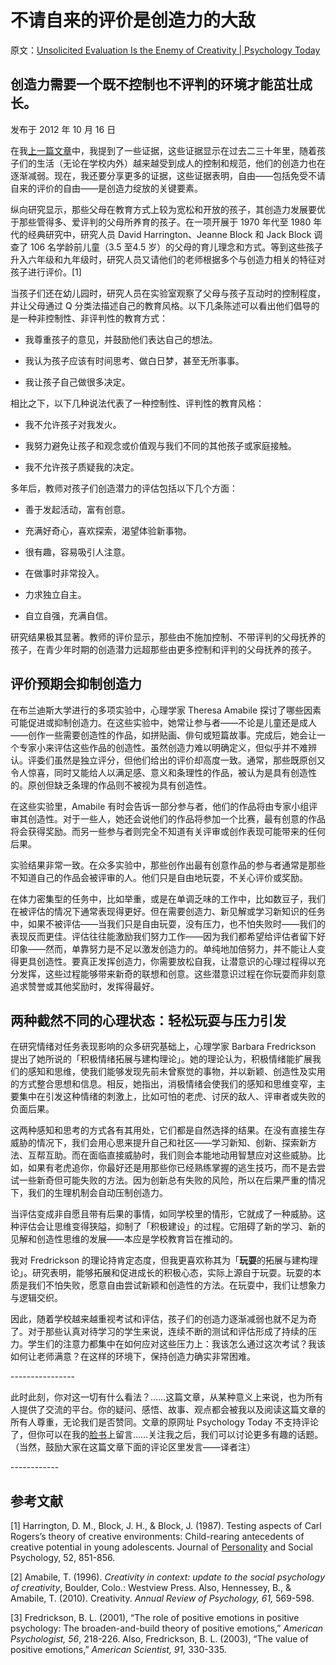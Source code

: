 # 不请自来的评价是创造力的大敌

原文：[Unsolicited Evaluation Is the Enemy of Creativity | Psychology Today](https://www.psychologytoday.com/us/blog/freedom-learn/201210/unsolicited-evaluation-is-the-enemy-creativity)

## 创造力需要一个既不控制也不评判的环境才能茁壮成长。

发布于 2012 年 10 月 16 日

在我[上一篇文章](https://www.psychologytoday.com/us/blog/freedom-learn/201209/children-s-freedom-has-declined-so-has-their-creativity)中，我提到了一些证据，这些证据显示在过去二三十年里，随着孩子们的生活（无论在学校内外）越来越受到成人的控制和规范，他们的创造力也在逐渐减弱。现在，我还要分享更多的证据，这些证据表明，自由——包括免受不请自来的评价的自由——是创造力绽放的关键要素。

纵向研究显示，那些父母在教育方式上较为宽松和开放的孩子，其创造力发展要优于那些管得多、爱评判的父母所养育的孩子。在一项开展于 1970 年代至 1980 年代的经典研究中，研究人员 David Harrington、Jeanne Block 和 Jack Block 调查了 106 名学龄前儿童（3.5 至4.5 岁）的父母的育儿理念和方式。等到这些孩子升入六年级和九年级时，研究人员又请他们的老师根据多个与创造力相关的特征对孩子进行评价。[1]

当孩子们还在幼儿园时，研究人员在实验室观察了父母与孩子互动时的控制程度，并让父母通过 Q 分类法描述自己的教育风格。以下几条陈述可以看出他们倡导的是一种非控制性、非评判性的教育方式：

- 我尊重孩子的意见，并鼓励他们表达自己的想法。

- 我认为孩子应该有时间思考、做白日梦，甚至无所事事。

- 我让孩子自己做很多决定。

相比之下，以下几种说法代表了一种控制性、评判性的教育风格：

- 我不允许孩子对我发火。

- 我努力避免让孩子和观念或价值观与我们不同的其他孩子或家庭接触。

- 我不允许孩子质疑我的决定。

多年后，教师对孩子们创造潜力的评估包括以下几个方面：

- 善于发起活动，富有创意。

- 充满好奇心，喜欢探索，渴望体验新事物。

- 很有趣，容易吸引人注意。

- 在做事时非常投入。

- 力求独立自主。

- 自立自强，充满自信。

研究结果极其显著。教师的评价显示，那些由不施加控制、不带评判的父母抚养的孩子，在青少年时期的创造潜力远超那些由更多控制和评判的父母抚养的孩子。

## 评价预期会抑制创造力

在布兰迪斯大学进行的多项实验中，心理学家 Theresa Amabile 探讨了哪些因素可能促进或抑制创造力。在这些实验中，她常让参与者——不论是儿童还是成人——创作一些需要创造性的作品，如拼贴画、俳句或短篇故事。完成后，她会让一个专家小来评估这些作品的创造性。虽然创造力难以明确定义，但似乎并不难辨认。评委们虽然是独立评分，但他们给出的评价却高度一致。通常，那些既原创又令人惊喜，同时又能给人以满足感、意义和条理性的作品，被认为是具有创造性的。原创但缺乏条理的作品则不被视为具有创造性。

在这些实验里，Amabile 有时会告诉一部分参与者，他们的作品将由专家小组评审其创造性。对于一些人，她还会说他们的作品将参加一个比赛，最有创意的作品将会获得奖励。而另一些参与者则完全不知道有关评审或创作表现可能带来的任何后果。

实验结果非常一致。在众多实验中，那些创作出最有创意作品的参与者通常是那些不知道自己的作品会被评审的人。他们只是自由地玩耍，不关心评价或奖励。

在体力密集型的任务中，比如举重，或是在单调乏味的工作中，比如数豆子，我们在被评估的情况下通常表现得更好。但在需要创造力、新见解或学习新知识的任务中，如果不被评估——当我们只是自由玩耍，没有压力，也不怕失败时——我们的表现反而更佳。评估往往能激励我们努力工作——因为我们都希望给评估者留下好印象——然而，单靠努力是不足以激发创造力的。单纯地加倍努力，并不能让人变得更具创造性。要真正发挥创造力，你需要放松自我，让潜意识的心理过程得以充分发挥，这些过程能够带来新奇的联想和创意。这些潜意识过程在你玩耍而非刻意追求赞誉或其他奖励时，发挥得最好。

## 两种截然不同的心理状态：轻松玩耍与压力引发

在研究情绪对任务表现影响的众多研究基础上，心理学家 Barbara Fredrickson 提出了她所说的「积极情绪拓展与建构理论」。她的理论认为，积极情绪能扩展我们的感知和思维，使我们能够发现先前未曾察觉的事物，并以新颖、创造性及实用的方式整合思想和信息。相反，她指出，消极情绪会使我们的感知和思维变窄，主要集中在引发这种情绪的刺激上，比如可怕的老虎、讨厌的敌人、评审者或失败的负面后果。

这两种感知和思考的方式各有其用处，它们都是自然选择的结果。在没有直接生存威胁的情况下，我们会用心思来提升自己和社区——学习新知、创新、探索新方法、互帮互助。而在面临直接威胁时，我们则会本能地动用智慧应对这些威胁。比如，如果有老虎追你，你最好还是用那些你已经熟练掌握的逃生技巧，而不是去尝试一些新奇但可能失败的方法。因为创新总有失败的风险，所以在后果严重的情况下，我们的生理机制会自动压制创造力。

当评估变成非自愿且带有后果的事情，如同学校里的情形，它就成了一种威胁。这种评估会让思维变得狭隘，抑制了「积极建设」的过程。它阻碍了新的学习、新的见解和创造性思维的发展——本应是学校教育旨在推动的。

我对 Fredrickson 的理论持肯定态度，但我更喜欢称其为「**玩耍**的拓展与建构理论」。研究表明，能够拓展和促进成长的积极心态，实际上源自于玩耍。玩耍的本质是我们不怕失败，愿意自由尝试新颖和创造性的方法。在玩耍中，我们让想象力与逻辑交织。

因此，随着学校越来越重视考试和评估，孩子们的创造力逐渐减弱也就不足为奇了。对于那些认真对待学习的学生来说，连续不断的测试和评估形成了持续的压力。学生们的注意力都集中在如何应对这些压力上：我该怎么通过这次考试？我该如何让老师满意？在这样的环境下，保持创造力确实非常困难。

\----------------

此时此刻，你对这一切有什么看法？……这篇文章，从某种意义上来说，也为所有人提供了交流的平台。你的疑问、感悟、故事、观点都会被我以及阅读这篇文章的所有人尊重，无论我们是否赞同。文章的原网址 Psychology Today 不支持评论了，但你可以在我的[脸书](https://www.facebook.com/peter.gray.3572)上留言……关注我之后，我们可以讨论更多有趣的话题。（当然，鼓励大家在这篇文章下面的评论区里发言——译者注）

\------------

## 参考文献

[1] Harrington, D. M., Block, J. H., & Block, J. (1987). Testing aspects of Carl Rogers’s theory of creative environments: Child-rearing antecedents of creative potential in young adolescents. Journal of [Personality](https://www.psychologytoday.com/us/basics/personality) and Social Psychology, 52, 851-856.

[2] Amabile, T. (1996). *Creativity in context: update to the social psychology of creativity*, Boulder, Colo.: Westview Press. Also, Hennessey, B., & Amabile, T. (2010). Creativity. *Annual Review of Psychology, 61,* 569-598.

[3] Fredrickson, B. L. (2001), “The role of positive emotions in positive psychology: The broaden-and-build theory of positive emotions,” *American Psychologist, 56*, 218-226. Also, Fredrickson, B. L. (2003), “The value of positive emotions,” *American Scientist, 91,* 330-335.
